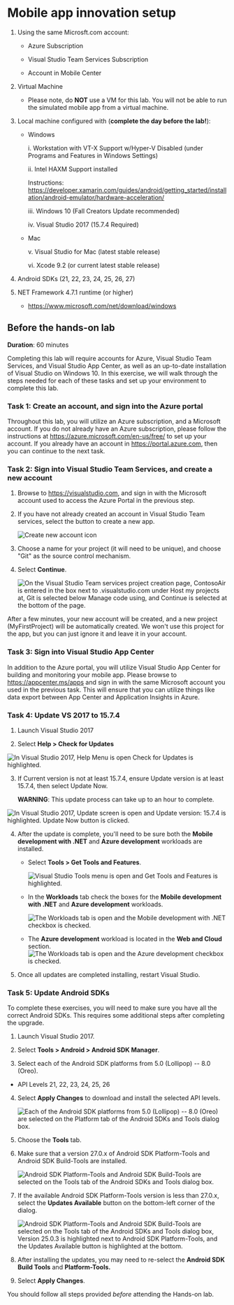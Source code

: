 # Mobile app innovation setup

1.  Using the same Microsft.com account:

    -   Azure Subscription

    -   Visual Studio Team Services Subscription

    -   Account in Mobile Center

2.  Virtual Machine

    -   Please note, do **NOT** use a VM for this lab. You will not be able to run the simulated mobile app from a virtual machine.

3.  Local machine configured with (**complete the day before the lab!**):

    -   Windows

        i.  Workstation with VT-X Support w/Hyper-V Disabled (under Programs and Features in Windows Settings)

        ii. Intel HAXM Support installed

        Instructions: <https://developer.xamarin.com/guides/android/getting_started/installation/android-emulator/hardware-acceleration/>

        iii. Windows 10 (Fall Creators Update recommended)

        iv. Visual Studio 2017 (15.7.4 Required)

    -   Mac

        v.  Visual Studio for Mac (latest stable release)

        vi. Xcode 9.2 (or current latest stable release)

4.  Android SDKs (21, 22, 23, 24, 25, 26, 27)

5.  NET Framework 4.7.1 runtime (or higher)

    -   <https://www.microsoft.com/net/download/windows>


## Before the hands-on lab

**Duration**: 60 minutes

Completing this lab will require accounts for Azure, Visual Studio Team Services, and Visual Studio App Center, as well as an up-to-date installation of Visual Studio on Windows 10. In this exercise, we will walk through the steps needed for each of these tasks and set up your environment to complete this lab.

### Task 1: Create an account, and sign into the Azure portal

Throughout this lab, you will utilize an Azure subscription, and a Microsoft account. If you do not already have an Azure subscription, please follow the instructions at <https://azure.microsoft.com/en-us/free/> to set up your account. If you already have an account in <https://portal.azure.com>, then you can continue to the next task.

### Task 2: Sign into Visual Studio Team Services, and create a new account

1.  Browse to <https://visualstudio.com>, and sign in with the Microsoft account used to access the Azure Portal in the previous step.

2.  If you have not already created an account in Visual Studio Team services, select the button to create a new app.

    ![Create new account icon](images/Setup/image3.png "Create new account icon")
    
3.  Choose a name for your project (it will need to be unique), and choose "Git" as the source control mechanism.

4.  Select **Continue**.

    ![On the Visual Studio Team services project creation page, ContosoAir is entered in the box next to .visualstudio.com under Host my projects at, Git is selected below Manage code using, and Continue is selected at the bottom of the page.](images/Setup/image4.png "Create a new app")

After a few minutes, your new account will be created, and a new project (MyFirstProject) will be automatically created. We won't use this project for the app, but you can just ignore it and leave it in your account.

### Task 3: Sign into Visual Studio App Center

In addition to the Azure portal, you will utilize Visual Studio App Center for building and monitoring your mobile app. Please browse to <https://appcenter.ms/apps> and sign in with the same Microsoft account you used in the previous task. This will ensure that you can utilize things like data export between App Center and Application Insights in Azure.

### Task 4: Update VS 2017 to 15.7.4

1.  Launch Visual Studio 2017

2.  Select **Help \> Check for Updates**

![In Visual Studio 2017, Help Menu is open Check for Updates is highlighted.](images/Setup/image5.png "Check for Updates Visual Studio 2017")

3. If Current version is not at least 15.7.4, ensure Update version is at least 15.7.4, then select Update Now.

    **WARNING**: This update process can take up to an hour to complete.

![In Visual Studio 2017, Update screen is open and Update version: 15.7.4 is highlighted. Update Now button is clicked.](images/Setup/image5.2.png "Update Visual Studio 2017 to 15.7.4")

4.  After the update is complete, you'll need to be sure both the **Mobile development with .NET** and **Azure development** workloads are installed.

    -   Select **Tools \> Get Tools and Features**. 
        
        ![Visual Studio Tools menu is open and Get Tools and Features is highlighted.](images/Setup/image6.png "Open Tools - Get Tools and Features")

    -   In the **Workloads** tab check the boxes for the **Mobile development with .NET** and **Azure development** workloads.
        
        ![The Workloads tab is open and the Mobile development with .NET checkbox is checked.](images/Setup/image7.png "Check the Mobile development workload checkbox")
    
    -   The **Azure development** workload is located in the **Web and Cloud** section.
        ![The Workloads tab is open and the Azure development checkbox is checked.](images/Setup/image7.0.png "Check the Azure development workload checkbox")

5.  Once all updates are completed installing, restart Visual Studio.

### Task 5: Update Android SDKs

To complete these exercises, you will need to make sure you have all the correct Android SDKs. This requires some additional steps after completing the upgrade.

1.  Launch Visual Studio 2017.

2.  Select **Tools \> Android \> Android SDK Manager**.

3.  Select each of the Android SDK platforms from 5.0 (Lollipop) -- 8.0 (Oreo).

-   API Levels 21, 22, 23, 24, 25, 26

4.  Select **Apply Changes** to download and install the selected API levels.

    ![Each of the Android SDK platforms from 5.0 (Lollipop) -- 8.0 (Oreo) are selected on the Platform tab of the Android SDKs and Tools dialog box.](images/Setup/image9.png "Select the Android SDK platforms")

5.  Choose the **Tools** tab.

6.  Make sure that a version 27.0.x of Android SDK Platform-Tools and Android SDK Build-Tools are installed.

    ![Android SDK Platform-Tools and Android SDK Build-Tools are selected on the Tools tab of the Android SDKs and Tools dialog box.](images/Setup/image10.png "Verify that Android SDK Tools and Android SDK Build Tools are selected")

7.  If the available Android SDK Platform-Tools version is less than 27.0.x, select the **Updates Available** button on the bottom-left corner of the dialog.

    ![Android SDK Platform-Tools and Android SDK Build-Tools are selected on the Tools tab of the Android SDKs and Tools dialog box, Version 25.0.3 is highlighted next to Android SDK Platform-Tools, and the Updates Available button is highlighted at the bottom.](images/Setup/image11.png "Update the Android SDK Platform-Tools version if necessary")

8.  After installing the updates, you may need to re-select the **Android SDK Build Tools** and **Platform-Tools.**

9.  Select **Apply Changes**.

You should follow all steps provided *before* attending the Hands-on lab.
